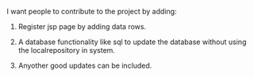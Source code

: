 I want people to contribute to the project by adding:

1. Register jsp page by adding data rows.

2. A database functionality like sql to update the database without using the localrepository in system.

3. Anyother good updates can be included.
